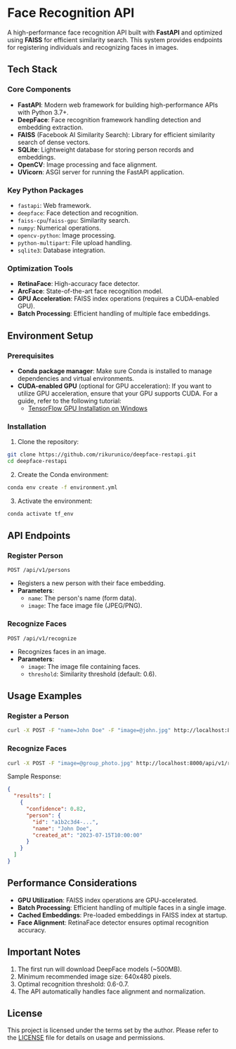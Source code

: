 # Face Recognition API

A high-performance face recognition API built with **FastAPI** and optimized using **FAISS** for efficient similarity search. This system provides endpoints for registering individuals and recognizing faces in images.

## Tech Stack

### Core Components
- **FastAPI**: Modern web framework for building high-performance APIs with Python 3.7+.
- **DeepFace**: Face recognition framework handling detection and embedding extraction.
- **FAISS** (Facebook AI Similarity Search): Library for efficient similarity search of dense vectors.
- **SQLite**: Lightweight database for storing person records and embeddings.
- **OpenCV**: Image processing and face alignment.
- **UVicorn**: ASGI server for running the FastAPI application.

### Key Python Packages
- `fastapi`: Web framework.
- `deepface`: Face detection and recognition.
- `faiss-cpu`/`faiss-gpu`: Similarity search.
- `numpy`: Numerical operations.
- `opencv-python`: Image processing.
- `python-multipart`: File upload handling.
- `sqlite3`: Database integration.

### Optimization Tools
- **RetinaFace**: High-accuracy face detector.
- **ArcFace**: State-of-the-art face recognition model.
- **GPU Acceleration**: FAISS index operations (requires a CUDA-enabled GPU).
- **Batch Processing**: Efficient handling of multiple face embeddings.

## Environment Setup

### Prerequisites
- **Conda package manager**: Make sure Conda is installed to manage dependencies and virtual environments.
- **CUDA-enabled GPU** (optional for GPU acceleration): If you want to utilize GPU acceleration, ensure that your GPU supports CUDA. For a guide, refer to the following tutorial:
  - [TensorFlow GPU Installation on Windows](https://www.lavivienpost.com/install-tensorflow-gpu-on-windows-complete-guide/#7)

### Installation
1. Clone the repository:
```bash
git clone https://github.com/rikurunico/deepface-restapi.git
cd deepface-restapi
```

2. Create the Conda environment:
```bash
conda env create -f environment.yml
```

3. Activate the environment:
```bash
conda activate tf_env
```

## API Endpoints

### Register Person
`POST /api/v1/persons`
- Registers a new person with their face embedding.
- **Parameters**:
  - `name`: The person's name (form data).
  - `image`: The face image file (JPEG/PNG).

### Recognize Faces
`POST /api/v1/recognize`
- Recognizes faces in an image.
- **Parameters**:
  - `image`: The image file containing faces.
  - `threshold`: Similarity threshold (default: 0.6).

## Usage Examples

### Register a Person
```bash
curl -X POST -F "name=John Doe" -F "image=@john.jpg" http://localhost:8000/api/v1/persons
```

### Recognize Faces
```bash
curl -X POST -F "image=@group_photo.jpg" http://localhost:8000/api/v1/recognize
```

Sample Response:
```json
{
  "results": [
    {
      "confidence": 0.82,
      "person": {
        "id": "a1b2c3d4-...",
        "name": "John Doe",
        "created_at": "2023-07-15T10:00:00"
      }
    }
  ]
}
```

## Performance Considerations
- **GPU Utilization**: FAISS index operations are GPU-accelerated.
- **Batch Processing**: Efficient handling of multiple faces in a single image.
- **Cached Embeddings**: Pre-loaded embeddings in FAISS index at startup.
- **Face Alignment**: RetinaFace detector ensures optimal recognition accuracy.

## Important Notes
1. The first run will download DeepFace models (~500MB).
2. Minimum recommended image size: 640x480 pixels.
3. Optimal recognition threshold: 0.6-0.7.
4. The API automatically handles face alignment and normalization.


## License
This project is licensed under the terms set by the author. Please refer to the [LICENSE](LICENSE) file for details on usage and permissions.

